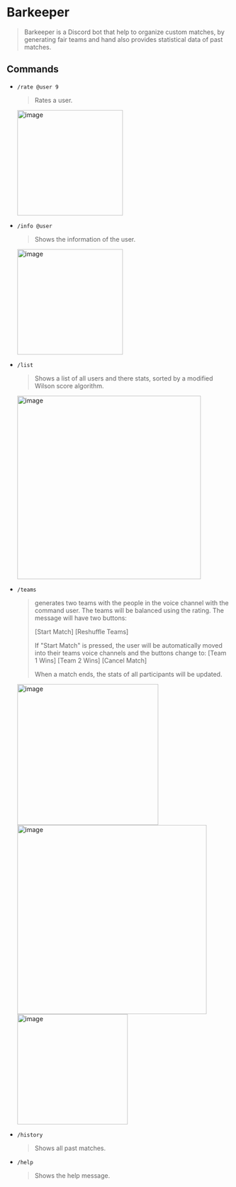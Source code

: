 # Barkeeper
> Barkeeper is a Discord bot that help to organize custom matches, by generating fair teams and hand also provides statistical data of past matches.

## Commands
- `/rate @user 9`
  > Rates a user.
  <img width="238" alt="image" src="https://github.com/renja-g/Barkeeper/assets/76645494/64b5779f-a5cc-4fdd-98ba-5068d4f39a91">

- `/info @user`
  > Shows the information of the user.
  <img width="238" alt="image" src="https://github.com/renja-g/Barkeeper/assets/76645494/8d4e2c66-a2d2-46d5-adce-9ce3d9e047be">

- `/list`
  > Shows a list of all users and there stats, sorted by a modified Wilson score algorithm.
  <img width="414" alt="image" src="https://github.com/renja-g/Barkeeper/assets/76645494/de3ff6a8-ec00-4f82-bcc5-2ba7c77988da">

- `/teams`
  > generates two teams with the people in the voice channel with the command user. The teams will be balanced using the rating. The message will have two buttons:
  > 
  > [Start Match]
  > [Reshuffle Teams]
  > 
  > If "Start Match" is pressed, the user will be automatically moved into their teams voice channels and the buttons change to:
  > [Team 1 Wins]
  > [Team 2 Wins]
  > [Cancel Match]
  >
  > When a match ends, the stats of all participants will be updated.
  <img width="318" alt="image" src="https://github.com/renja-g/Barkeeper/assets/76645494/b191ba3a-ba07-4897-9562-430c844e64db">
  <img width="427" alt="image" src="https://github.com/renja-g/Barkeeper/assets/76645494/7dd78292-0aea-4713-8d87-edc14a268e9a">
  <img width="249" alt="image" src="https://github.com/renja-g/Barkeeper/assets/76645494/43fe4833-11e1-48e1-8943-5bd0d6c149a3">




- `/history`
  > Shows all past matches.

- `/help`
  > Shows the help message.
